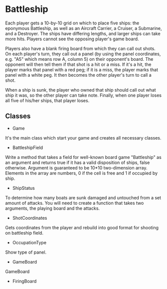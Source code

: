 # Battleship

Each player gets a 10-by-10 grid on which to place five ships: the eponymous Battleship, as well as an Aircraft Carrier, a Cruiser, a Submarine, and a Destroyer. The ships have differing lengths, and larger ships can take more hits. Players cannot see the opposing player's game board.

Players also have a blank firing board from which they can call out shots. On each player's turn, they call out a panel (by using the panel coordinates, e.g. "A5" which means row A, column 5) on their opponent's board. The opponent will then tell them if that shot is a hit or a miss. If it's a hit, the player marks that panel with a red peg; if it is a miss, the player marks that panel with a white peg. It then becomes the other player's turn to call a shot.

When a ship is sunk, the player who owned that ship should call out what ship it was, so the other player can take note. Finally, when one player loses all five of his/her ships, that player loses.

## Classes

* Game 

It's the main class which start your game and creates all necessary classes.

* BattleshipField

Write a method that takes a field for well-known board game "Battleship" as an argument and returns true if it has a valid disposition of ships, false otherwise. Argument is guaranteed to be 10*10 two-dimension array. Elements in the array are numbers, 0 if the cell is free and 1 if occupied by ship.

* ShipStatus

To determine how many boats are sunk damaged and untouched from a set amount of attacks. You will need to create a function that takes two arguments, the playing board and the attacks.

* ShotCoordinates

Gets coordinates from the player and rebuild into good format for shooting on battleship field.

* OccupationType 

Show type of panel.

* GameBoard

GameBoard

* FiringBoard